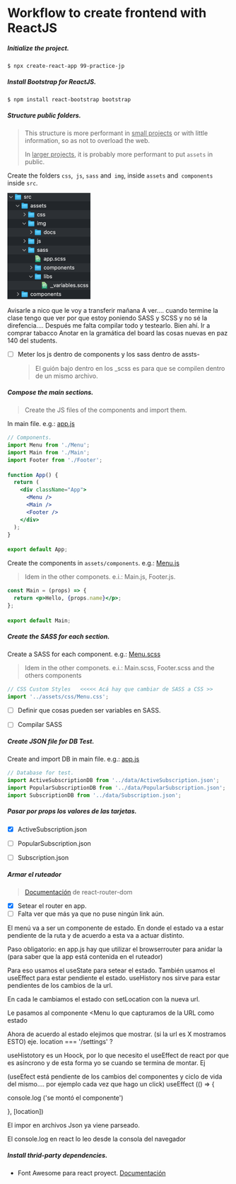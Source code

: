 # Workflow to create frontend with ReactJS

##### Initialize the project. 

```shell
$ npx create-react-app 99-practice-jp
```

##### Install Bootstrap for ReactJS.

```shell
$ npm install react-bootstrap bootstrap
```

##### Structure public folders.

> This structure is more performant in <u>small projects</u> or with little information, so as not to overload the web.
>
> In <u>larger projects</u>, it is probably more performant to put `assets` in public.

Create the folders `css`,` js`, `sass` and` img`, inside `assets` and` components` inside `src`.

<img src="./src/assets/img/docs/Structure_Folders.png" alt="Structure_Folders" style="zoom:50%;" />

<!-- Al no estar en public, estos recursos se tienen que compilar. Para eso hay que importarlos. ej -->

<!--Import Photo from '../ assets/img/photo.jpg';
y se llama así
<img src={Photo} /} -->



Avisarle a nico que le voy a transferir mañana
A ver.... cuando termine la clase tengo que ver por que estoy poniendo SASS y SCSS y no sé la direfencia.... Después me falta compilar todo y testearlo. Bien ahí.
Ir a comprar tabacco
Anotar en la gramática del board las cosas nuevas en paz 140 del students.



- [ ] Meter los js dentro de components y los sass dentro de assts-

  > El guión bajo dentro en los _scss es para que se compilen dentro de un mismo archivo. 







##### Compose the main sections.

> Create the JS files of the components and import them.

In main file. e.g.: <u>app.js</u>

```jsx
// Components.
import Menu from './Menu';
import Main from './Main';
import Footer from './Footer';

function App() {
  return (
    <div className="App">
      <Menu />
      <Main />
      <Footer />
    </div>
  );
}

export default App;
```

Create the components in `assets/components`. e.g.: <u>Menu.js</u>

> Idem in the other componets. e.i.: Main.js, Footer.js.

```jsx
const Main = (props) => {
  return <p>Hello, {props.name}</p>;
};

export default Main;
```





##### Create the SASS for each section.

Create a SASS for each component. e.g.: <u>Menu.scss</u>

> Idem in the other componets. e.i.: Main.scss, Footer.scss and the others components

```jsx
// CSS Custom Styles   <<<<< Acá hay que cambiar de SASS a CSS >>
import '../assets/css/Menu.css';
```

- [ ] Definir que cosas pueden ser variables en SASS. 
- [ ] Compilar SASS





##### Create JSON file for DB Test.

Create and import DB in main file. e.g.: <u>app.js</u>

```jsx
// Database for test. 
import ActiveSubscriptionDB from '../data/ActiveSubscription.json';
import PopularSubscriptionDB from '../data/PopularSubscription.json';
import SubscriptionDB from '../data/Subscription.json';
```







##### Pasar por props los valores de las tarjetas.

- [x] ActiveSubscription.json
- [ ] PopularSubscription.json
- [ ] Subscription.json







##### Armar el ruteador

> [Documentación](https://reactrouter.com/web/guides/quick-start) de react-router-dom

- [x] Setear el router en app.
- [ ] Falta ver que más ya que no puse ningún link aún.

El menú va a ser un componente de estado. 
En donde el estado va a estar pendiente de la ruta y de acuerdo a esta va a actuar distinto.

Paso obligatorio: en app.js hay que utilizar el browserrouter para anidar la <App> (para saber que la app está contenida en el ruteador)



Para eso usamos el useState para setear el estado.
También usamos el useEffect para estar pendiente el estado.
useHistory nos sirve para estar pendientes de los cambios de la url.

En cada <Link> le cambiamos el estado con setLocation con la nueva url.

Le pasamos al componente <Menu lo que capturamos de la URL como estado



Ahora de acuerdo al estado elejimos que mostrar. (si la url es X mostramos ESTO) eje. location === '/settings' ? 

 

useHistotory es un Hoock, por lo que necesito el useEffect de react por que es asíncrono y de esta forma yo se cuando se termina de montar. Ej

(useEfect está pendiente de los cambios del componentes y ciclo de vida del mismo.... por ejemplo cada vez que hago un click)
useEffect (() => {

console.log ('se montó el componente')



}, [location])

El impor en archivos Json ya viene parseado.



El console.log en react lo leo desde la consola del navegador

#### 



##### Install thrid-party dependencies.

* Font Awesome para react proyect. [Documentación](https://www.npmjs.com/package/@fortawesome/react-fontawesome)

